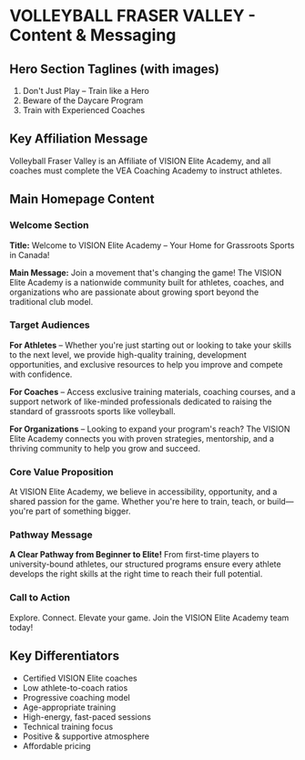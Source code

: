 # VOLLEYBALL FRASER VALLEY - Content & Messaging

## Hero Section Taglines (with images)

1. Don't Just Play – Train like a Hero
2. Beware of the Daycare Program
3. Train with Experienced Coaches

## Key Affiliation Message

Volleyball Fraser Valley is an Affiliate of VISION Elite Academy, and all coaches must complete the VEA Coaching Academy to instruct athletes.

## Main Homepage Content

### Welcome Section

**Title:** Welcome to VISION Elite Academy – Your Home for Grassroots Sports in Canada!

**Main Message:** Join a movement that's changing the game! The VISION Elite Academy is a nationwide community built for athletes, coaches, and organizations who are passionate about growing sport beyond the traditional club model.

### Target Audiences

**For Athletes** – Whether you're just starting out or looking to take your skills to the next level, we provide high-quality training, development opportunities, and exclusive resources to help you improve and compete with confidence.

**For Coaches** – Access exclusive training materials, coaching courses, and a support network of like-minded professionals dedicated to raising the standard of grassroots sports like volleyball.

**For Organizations** – Looking to expand your program's reach? The VISION Elite Academy connects you with proven strategies, mentorship, and a thriving community to help you grow and succeed.

### Core Value Proposition

At VISION Elite Academy, we believe in accessibility, opportunity, and a shared passion for the game. Whether you're here to train, teach, or build—you're part of something bigger.

### Pathway Message

**A Clear Pathway from Beginner to Elite!**
From first-time players to university-bound athletes, our structured programs ensure every athlete develops the right skills at the right time to reach their full potential.

### Call to Action

Explore. Connect. Elevate your game. Join the VISION Elite Academy team today!

## Key Differentiators

- Certified VISION Elite coaches
- Low athlete-to-coach ratios
- Progressive coaching model
- Age-appropriate training
- High-energy, fast-paced sessions
- Technical training focus
- Positive & supportive atmosphere
- Affordable pricing

